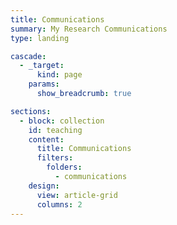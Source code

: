 ```yaml
---
title: Communications
summary: My Research Communications
type: landing

cascade:
  - _target:
      kind: page
    params:
      show_breadcrumb: true

sections:
  - block: collection
    id: teaching
    content:
      title: Communications
      filters:
        folders:
          - communications
    design:
      view: article-grid
      columns: 2
---
```

